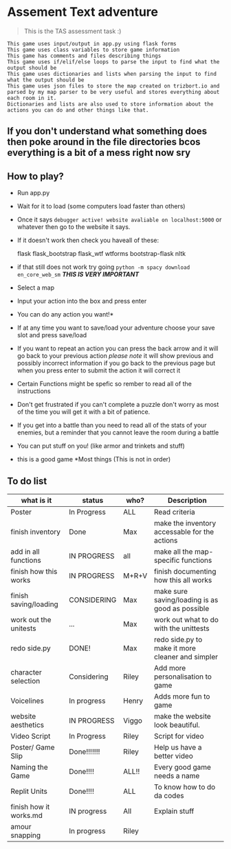 # Assement Text adventure

> This is the TAS assessment task :)

    This game uses input/output in app.py using flask forms
    This game uses class variables to store game information
    This game has comments and files describing things
    This game uses if/elif/else loops to parse the input to find what the output should be
    This game uses dictionaries and lists when parsing the input to find what the output should be
    This game uses json files to store the map created on trizbort.io and parsed by my map parser to be very useful and stores everything about each room in it.
    Dictionaries and lists are also used to store information about the actions you can do and other things like that.

## If you don't understand what something does then poke around in the file directories bcos everything is a bit of a mess right now sry

## How to play?

- Run app.py
- Wait for it to load (some computers load faster than others)
- Once it says `debugger active! website avaliable on localhost:5000` or whatever then go to the website it says.
- If it doesn't work then check you haveall of these:

    flask
    flask_bootstrap
    flask_wtf
    wtforms
    bootstrap-flask
    nltk 
    
- if that still does not work try going `python -m spacy download en_core_web_sm` ***THIS IS VERY IMPORTANT***
- Select a map
- Input your action into the box and press enter
- You can do any action you want!*
- If at any time you want to save/load your adventure choose your save slot and press save/load
- If you want to repeat an action you can press the back arrow and it will go back to your previous action *please note* it will show previous and possibly incorrect information if you go back to the previous page but when you press enter to submit the action it will correct it
- Certain Functions might be spefic so rember to read all of the instructions
- Don't get frustrated if you can't complete a puzzle don't worry as most of the time you will get it with a bit of patience.
- If you get into a battle than you need to read all of the stats of your enemies, but a reminder that you cannot leave the room during a battle
- You can put stuff on you! (like armor and trinkets and stuff)
- this is a good game
*Most things
(This is not in order)

## To do list

| what is it            | status      | who?   | Description                                      |
| --------------------- | ----------- | ------ |------------------------------------------------- |
| Poster                | In Progress | ALL    | Read criteria                                    |
| finish inventory      | Done        | Max    | make the inventory accessable for the actions    |
| add in all functions  | IN PROGRESS | all    | make all the map-specific functions              |
| finish how this works | IN PROGRESS | M+R+V  | finish documenting how this all works            |
| finish saving/loading | CONSIDERING | Max    | make sure saving/loading is as good as possible  |
| work out the unitests | ...         | Max    | work out what to do with the unittests           |
| redo side.py          | DONE!       | Max    | redo side.py to make it more cleaner and simpler |
| character selection   | Considering | Riley  | Add more personalisation to game                 |
| Voicelines            | In progress | Henry  | Adds more fun to game                            |
| website aesthetics    | IN PROGRESS | Viggo  | make the website look beautiful.                 |
| Video Script          | In Progress | Riley  | Script for video                                 |
| Poster/ Game Slip     | Done!!!!!!! | Riley  | Help us have a better video                      |
| Naming the Game       | Done!!!!    | ALL!!  | Every good game needs a name                     |
| Replit Units          | Done!!!!    |ALL     | To know how to do da codes                       |
|finish how it works.md | IN progress |All     | Explain stuff                                    |
|amour snapping         | In progress | Riley  |                                                  |